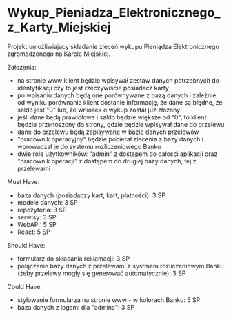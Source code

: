 # Wykup_Pieniadza_Elektronicznego_z_Karty_Miejskiej
Projekt umożliwiający składanie zleceń wykupu Pieniądza Elektronicznego zgromadzonego na Karcie Miejskiej. 

Założenia:
- na stronie www klient będzie wpisywał zestaw danych potrzebnych do identyfikacji czy to jest rzeczywiście posiadacz karty
- po wpisaniu danych będą one porównywane z bazą danych i zależnie od wyniku porównania klient dostanie informację, że dane są błędne, że saldo jest "0" lub, że wniosek o wykup został już złożony
- jeśli dane będą prawidłowe i saldo będzie większe od "0", to klient będzie przenoszony do strony, gdzie będzie wpisywał dane do przelewu
- dane do przelewu będą zapisywane w bazie danych przelewów
- "pracownik operacyjny" będzie pobierał zlecenia z bazy danych i wprowadzał je do systemu rozliczeniowego Banku 
- dwie role użytkowników: "admin" z dostepem do całości aplikacji oraz "pracownik operacji" z dostępem do drugiej bazy danych, tej z przelewami

Must Have:
- baza danych (posiadaczy kart, kart, płatności): 3 SP
- modele danych: 3 SP
- repozytoria: 3 SP
- serwisy: 3 SP
- WebAPI: 5 SP
- React: 5 SP

Should Have:
- formularz do składania reklamacji: 3 SP
- połączenie bazy danych z przelewami z systmem rozliczeniowym Banku (żeby przelewy mogły się generować automatycznie): 3 SP

Could Have:
- stylowanie formularza na stronie www - w kolorach Banku: 5 SP
- baza danych z logami dla "admina": 3 SP

